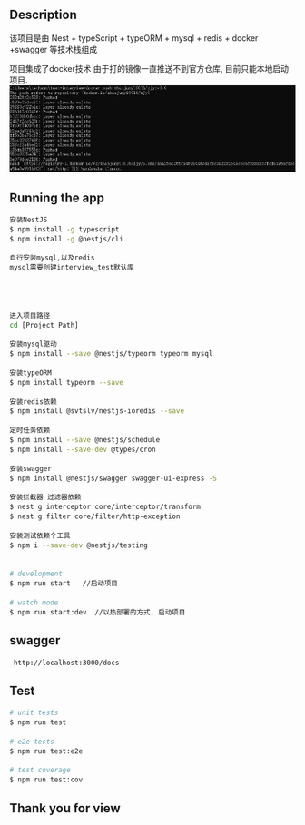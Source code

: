 ## Description

该项目是由 Nest + typeScript + typeORM + mysql + redis + docker +swagger     等技术栈组成

项目集成了docker技术
由于打的镜像一直推送不到官方仓库, 目前只能本地启动项目.
![Image text](https://github.com/zhaojunyi0016/hls/blob/master/img.png)

## Running the app
```bash
安装NestJS 
$ npm install -g typescript
$ npm install -g @nestjs/cli

自行安装mysql,以及redis
mysql需要创建interview_test默认库




进入项目路径
cd [Project Path]

安装mysql驱动
$ npm install --save @nestjs/typeorm typeorm mysql

安装typeORM
$ npm install typeorm --save

安装redis依赖
$ npm install @svtslv/nestjs-ioredis --save

定时任务依赖
$ npm install --save @nestjs/schedule
$ npm install --save-dev @types/cron

安装swagger
$ npm install @nestjs/swagger swagger-ui-express -S

安装拦截器 过滤器依赖
$ nest g interceptor core/interceptor/transform
$ nest g filter core/filter/http-exception

安装测试依赖个工具
$ npm i --save-dev @nestjs/testing


# development
$ npm run start   //启动项目

# watch mode
$ npm run start:dev  //以热部署的方式, 启动项目

```




## swagger
```bash
 http://localhost:3000/docs
```
## Test
```bash
# unit tests
$ npm run test

# e2e tests
$ npm run test:e2e

# test coverage
$ npm run test:cov
```

## Thank you for view
